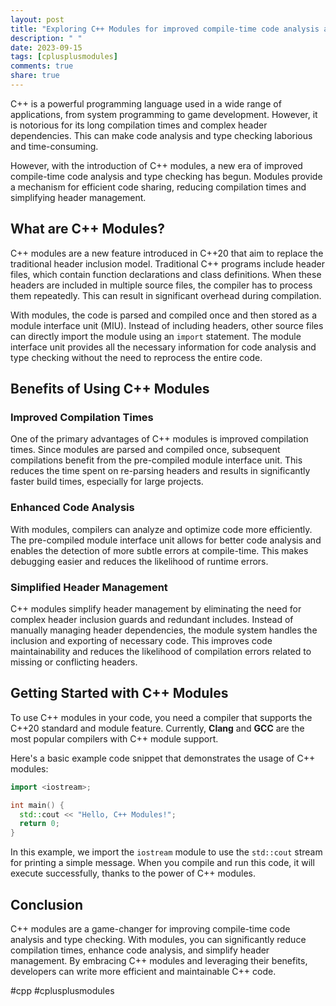 ```yaml
---
layout: post
title: "Exploring C++ Modules for improved compile-time code analysis and type checking"
description: " "
date: 2023-09-15
tags: [cplusplusmodules]
comments: true
share: true
---
```


C++ is a powerful programming language used in a wide range of applications, from system programming to game development. However, it is notorious for its long compilation times and complex header dependencies. This can make code analysis and type checking laborious and time-consuming.

However, with the introduction of C++ modules, a new era of improved compile-time code analysis and type checking has begun. Modules provide a mechanism for efficient code sharing, reducing compilation times and simplifying header management.

## What are C++ Modules?

C++ modules are a new feature introduced in C++20 that aim to replace the traditional header inclusion model. Traditional C++ programs include header files, which contain function declarations and class definitions. When these headers are included in multiple source files, the compiler has to process them repeatedly. This can result in significant overhead during compilation.

With modules, the code is parsed and compiled once and then stored as a module interface unit (MIU). Instead of including headers, other source files can directly import the module using an `import` statement. The module interface unit provides all the necessary information for code analysis and type checking without the need to reprocess the entire code.

## Benefits of Using C++ Modules

### Improved Compilation Times
One of the primary advantages of C++ modules is improved compilation times. Since modules are parsed and compiled once, subsequent compilations benefit from the pre-compiled module interface unit. This reduces the time spent on re-parsing headers and results in significantly faster build times, especially for large projects.

### Enhanced Code Analysis
With modules, compilers can analyze and optimize code more efficiently. The pre-compiled module interface unit allows for better code analysis and enables the detection of more subtle errors at compile-time. This makes debugging easier and reduces the likelihood of runtime errors.

### Simplified Header Management
C++ modules simplify header management by eliminating the need for complex header inclusion guards and redundant includes. Instead of manually managing header dependencies, the module system handles the inclusion and exporting of necessary code. This improves code maintainability and reduces the likelihood of compilation errors related to missing or conflicting headers.

## Getting Started with C++ Modules

To use C++ modules in your code, you need a compiler that supports the C++20 standard and module feature. Currently, **Clang** and **GCC** are the most popular compilers with C++ module support.

Here's a basic example code snippet that demonstrates the usage of C++ modules:

```cpp
import <iostream>;

int main() {
  std::cout << "Hello, C++ Modules!";
  return 0;
}
```

In this example, we import the `iostream` module to use the `std::cout` stream for printing a simple message. When you compile and run this code, it will execute successfully, thanks to the power of C++ modules.

## Conclusion

C++ modules are a game-changer for improving compile-time code analysis and type checking. With modules, you can significantly reduce compilation times, enhance code analysis, and simplify header management. By embracing C++ modules and leveraging their benefits, developers can write more efficient and maintainable C++ code.

#cpp #cplusplusmodules